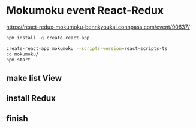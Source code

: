 # Mokumoku event React-Redux

https://react-redux-mokumoku-bennkyoukai.connpass.com/event/90637/

```sh
npm install -g create-react-app

create-react-app mokumoku --scripts-version=react-scripts-ts
cd mokumoku/
npm start
```

## make list View

## install Redux

## finish

